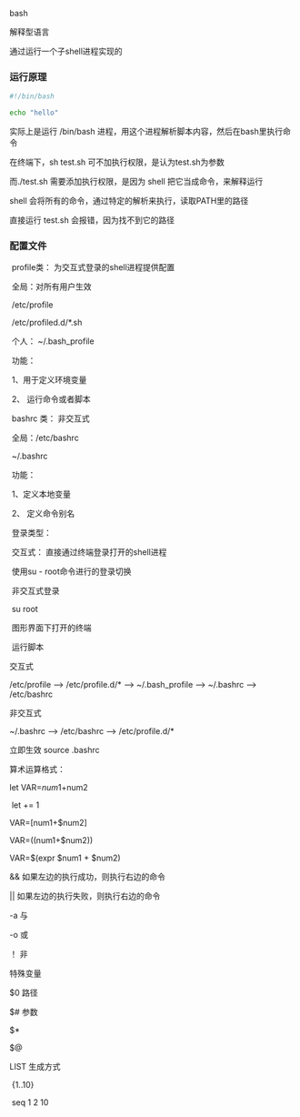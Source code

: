 bash

解释型语言

通过运行一个子shell进程实现的



### 运行原理

```test.sh
#!/bin/bash

echo "hello"
```

实际上是运行 /bin/bash 进程，用这个进程解析脚本内容，然后在bash里执行命令



在终端下，sh test.sh 可不加执行权限，是认为test.sh为参数

而./test.sh 需要添加执行权限，是因为 shell 把它当成命令，来解释运行

shell 会将所有的命令，通过特定的解析来执行，读取PATH里的路径

直接运行 test.sh 会报错，因为找不到它的路径



### 配置文件

​	profile类： 为交互式登录的shell进程提供配置

​			全局：对所有用户生效

​						/etc/profile

​						/etc/profiled.d/*.sh

​			个人：  ~/.bash_profile

​			功能：

​					1、用于定义环境变量

​					2、 运行命令或者脚本

​	bashrc 类： 非交互式

​				全局：/etc/bashrc

​				~/.bashrc

​				功能：

​						1、定义本地变量

​						2、 定义命令别名

​	登录类型：

​			交互式： 直接通过终端登录打开的shell进程

​							使用su - root命令进行的登录切换

​			非交互式登录

​							su root

​							图形界面下打开的终端

​							运行脚本



交互式

/etc/profile ——> /etc/profile.d/* ——> ~/.bash_profile ——>  ~/.bashrc ——>  /etc/bashrc

非交互式

~/.bashrc ——> /etc/bashrc ——> /etc/profile.d/*

立即生效 source .bashrc



算术运算格式：

let VAR=$num1+$num2

​	let += 1

VAR=$[$num1+$num2]

VAR=$(($num1+$num2))

VAR=$(expr $num1 + $num2)



&& 如果左边的执行成功，则执行右边的命令

||   如果左边的执行失败，则执行右边的命令

-a 与

-o 或

！ 非



特殊变量

$0 路径

$# 参数

$*  

$@



LIST 生成方式

​	{1..10}

​	seq 1 2 10

​	